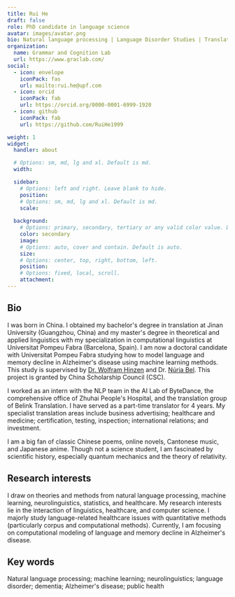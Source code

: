 ```yaml
---
title: Rui He
draft: false
role: PhD candidate in language science
avatar: images/avatar.png
bio: Natural language processing | Language Disorder Studies | Translation
organization:
  name: Grammar and Cognition Lab 
  url: https://www.graclab.com/
social:
  - icon: envelope
    iconPack: fas
    url: mailto:rui.he@upf.com
  - icon: orcid
    iconPack: fab
    url: https://orcid.org/0000-0001-6999-1920
  - icon: github
    iconPack: fab
    url: https://github.com/RuiHe1999

weight: 1
widget:
  handler: about

  # Options: sm, md, lg and xl. Default is md.
  width:

  sidebar:
    # Options: left and right. Leave blank to hide.
    position:
    # Options: sm, md, lg and xl. Default is md.
    scale:
  
  background:
    # Options: primary, secondary, tertiary or any valid color value. Default is primary.
    color: secondary
    image:
    # Options: auto, cover and contain. Default is auto.
    size:
    # Options: center, top, right, bottom, left.
    position:
    # Options: fixed, local, scroll.
    attachment: 
---
```


## Bio

I was born in China. I obtained my bachelor's degree in translation at Jinan University (Guangzhou, China) and my master's degree in theoretical and applied linguistics with my specialization in computational linguistics at Universitat Pompeu Fabra (Barcelona, Spain). I am now a doctoral candidate with Universitat Pompeu Fabra studying how to model language and memory decline in Alzheimer's disease using machine learning methods. This study is supervised by [Dr. Wolfram Hinzen](https://sites.google.com/site/wolframhinzen/) and Dr. [Núria Bel](https://www.upf.edu/web/nuria-bel). This project is granted by China Scholarship Council (CSC).

I worked as an intern with the NLP team in the AI Lab of ByteDance, the comprehensive office of Zhuhai People's Hospital, and the translation group of Belink Translation. I have served as a part-time translator for 4 years. My specialist translation areas include business advertising; healthcare and medicine; certification, testing, inspection; international relations; and investment.

I am a big fan of classic Chinese poems, online novels, Cantonese music, and Japanese anime. Though not a science student, I am fascinated by scientific history, especially quantum mechanics and the theory of relativity. 

## Research interests 

I draw on theories and methods from natural language processing, machine learning, neurolinguistics, statistics, and healthcare.  My research interests lie in the interaction of linguistics, healthcare, and computer science. I majorly study language-related healthcare issues with quantitative methods  (particularly corpus and computational methods). Currently, I am focusing on computational modeling of language and memory decline in Alzheimer's disease.

## Key words
Natural language processing; machine learning; neurolinguistics; language disorder; dementia; Alzheimer's disease; public health
